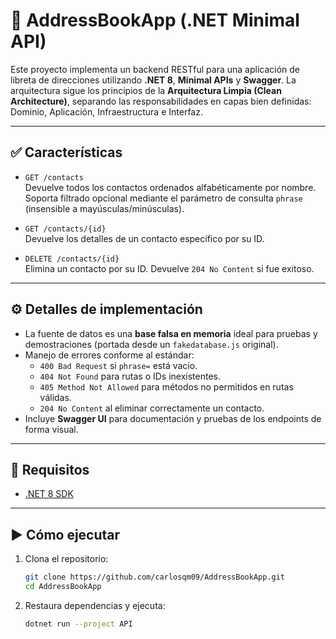 # 📘 AddressBookApp (.NET Minimal API)

Este proyecto implementa un backend RESTful para una aplicación de libreta de direcciones utilizando **.NET 8**, **Minimal APIs** y **Swagger**. La arquitectura sigue los principios de la **Arquitectura Limpia (Clean Architecture)**, separando las responsabilidades en capas bien definidas: Dominio, Aplicación, Infraestructura e Interfaz.

---

## ✅ Características

- `GET /contacts`  
  Devuelve todos los contactos ordenados alfabéticamente por nombre.  
  Soporta filtrado opcional mediante el parámetro de consulta `phrase` (insensible a mayúsculas/minúsculas).

- `GET /contacts/{id}`  
  Devuelve los detalles de un contacto específico por su ID.

- `DELETE /contacts/{id}`  
  Elimina un contacto por su ID. Devuelve `204 No Content` si fue exitoso.

---

## ⚙️ Detalles de implementación

- La fuente de datos es una **base falsa en memoria** ideal para pruebas y demostraciones (portada desde un `fakedatabase.js` original).
- Manejo de errores conforme al estándar:
  - `400 Bad Request` si `phrase=` está vacío.
  - `404 Not Found` para rutas o IDs inexistentes.
  - `405 Method Not Allowed` para métodos no permitidos en rutas válidas.
  - `204 No Content` al eliminar correctamente un contacto.
- Incluye **Swagger UI** para documentación y pruebas de los endpoints de forma visual.

---

## 🚀 Requisitos

- [.NET 8 SDK](https://dotnet.microsoft.com/en-us/download)

---

## ▶️ Cómo ejecutar

1. Clona el repositorio:
   ```bash
   git clone https://github.com/carlosqm09/AddressBookApp.git
   cd AddressBookApp
   ```

2. Restaura dependencias y ejecuta:
   ```bash
   dotnet run --project API
   ```
